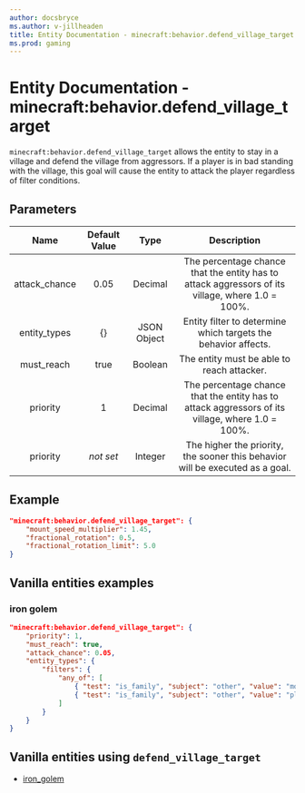 ```yaml
---
author: docsbryce
ms.author: v-jillheaden
title: Entity Documentation - minecraft:behavior.defend_village_target
ms.prod: gaming
---
```


# Entity Documentation - minecraft:behavior.defend_village_target

`minecraft:behavior.defend_village_target` allows the entity to stay in a village and defend the village from aggressors. If a player is in bad standing with the village, this goal will cause the entity to attack the player regardless of filter conditions.

## Parameters

| Name| Default Value| Type| Description |
|:-----------:|:-----------:|:-----------:|:-----------:|
| attack_chance| 0.05| Decimal| The percentage chance that the entity has to attack aggressors of its village, where 1.0 = 100%. |
| entity_types | {} | JSON Object | Entity filter to determine which targets the behavior affects. |
| must_reach | true | Boolean | The entity must be able to reach attacker. |
| priority | 1 | Decimal| The percentage chance that the entity has to attack aggressors of its village, where 1.0 = 100%. |
|priority|*not set*|Integer|The higher the priority, the sooner this behavior will be executed as a goal.|

## Example

```json
"minecraft:behavior.defend_village_target": {
    "mount_speed_multiplier": 1.45,
    "fractional_rotation": 0.5,
    "fractional_rotation_limit": 5.0
}
```

## Vanilla entities examples

### iron golem

```json
"minecraft:behavior.defend_village_target": {
    "priority": 1,
    "must_reach": true,
    "attack_chance": 0.05,
    "entity_types": {
        "filters": {
            "any_of": [
                { "test": "is_family", "subject": "other", "value": "mob" },
                { "test": "is_family", "subject": "other", "value": "player" }
            ] 
        }   
    }
}
```

## Vanilla entities using `defend_village_target`

- [iron_golem](../../../../Source/VanillaBehaviorPack_Snippets/entities/iron_golem.md)
